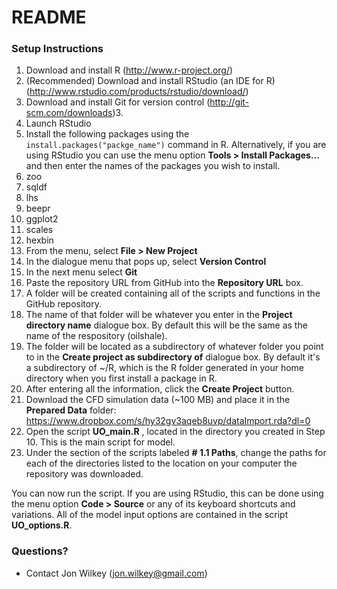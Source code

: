 # README #

### Setup Instructions ###

1. Download and install R (http://www.r-project.org/)
2. (Recommended) Download and install RStudio (an IDE for R) (http://www.rstudio.com/products/rstudio/download/)
3. Download and install Git for version control (http://git-scm.com/downloads)3.
4. Launch RStudio
5. Install the following packages using the `install.packages("packge_name")` command in R. Alternatively, if you are using RStudio you can use the menu option **Tools > Install Packages...** and then enter the names of the packages you wish to install.
  1. zoo
  2. sqldf
  3. lhs
  4. beepr
  5. ggplot2
  6. scales
  7. hexbin
6. From the menu, select **File > New Project**
7. In the dialogue menu that pops up, select **Version Control**
8. In the next menu select **Git**
9. Paste the repository URL from GitHub into the **Repository URL** box.
10. A folder will be created containing all of the scripts and functions in the GitHub repository.
  1. The name of that folder will be whatever you enter in the **Project directory name** dialogue box. By default this will be the same as the name of the respository (oilshale).
  2. The folder will be located as a subdirectory of whatever folder you point to in the **Create project as subdirectory of** dialogue box. By default it's a subdirectory of ~/R, which is the R folder generated in your home directory when you first install a package in R.
13. After entering all the information, click the **Create Project** button.
14. Download the CFD simulation data (~100 MB) and place it in the **Prepared Data** folder: https://www.dropbox.com/s/hy32gv3aqeb8uvp/dataImport.rda?dl=0
15. Open the script **UO_main.R** , located in the directory you created in Step 10. This is the main script for model.
16. Under the section of the scripts labeled **# 1.1 Paths**, change the paths for each of the directories listed to the location on your computer the repository was downloaded.

You can now run the script. If you are using RStudio, this can be done using the menu option **Code > Source** or any of its keyboard shortcuts and variations. All of the model input options are contained in the script **UO_options.R**.

### Questions? ###

* Contact Jon Wilkey (jon.wilkey@gmail.com)